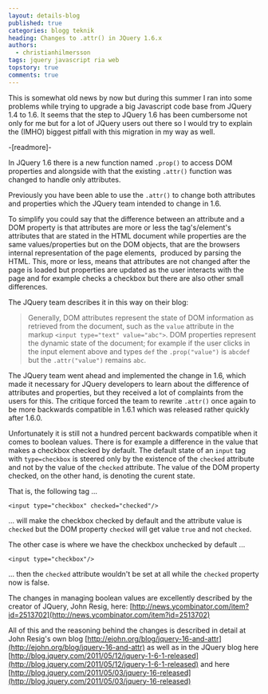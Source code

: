 ```yaml
---
layout: details-blog
published: true
categories: blogg teknik
heading: Changes to .attr() in JQuery 1.6.x
authors:
  - christianhilmersson
tags: jquery javascript ria web
topstory: true
comments: true
---
```


This is somewhat old news by now but during this summer I ran into some problems while trying to upgrade a big Javascript code base from JQuery 1.4 to 1.6. It seems that the step to JQuery 1.6 has been cumbersome not only for me but for a lot of JQuery users out there so I would try to explain the (IMHO) biggest pitfall with this migration in my way as well.

-[readmore]-

In JQuery 1.6 there is a new function named `.prop()` to access DOM properties and alongside with that the existing `.attr()` function was changed to handle only attributes.

Previously you have been able to use the `.attr()` to change both attributes and properties which the JQuery team intended to change in 1.6.

To simplify you could say that the difference between an attribute  and a DOM property is that attributes are more or less the tag's/element's attributes that are stated in  the HTML document while properties are the same values/properties but on the DOM objects, that are the browsers internal representation of the page elements,  produced by parsing the HTML. This, more or less, means that  attributes are not changed after the page is loaded but properties are updated as the user interacts with the page and for example checks a  checkbox but there are also other small differences.

The JQuery team describes it in this way on their blog:

> Generally, DOM attributes represent the state of DOM information as retrieved from the document, such as the `value` attribute in the markup `<input type="text" value="abc">`. DOM properties represent the dynamic state of the document; for  example  if the user clicks in the input element above and types `def` the `.prop("value")` is `abcdef` but the `.attr("value")` remains `abc`.

The JQuery team went ahead and implemented the change in 1.6, which made it necessary for JQuery developers to learn about the difference of attributes and properties, but they received a lot of complaints from the users for this. The critique forced the team to rewrite `.attr()` once again to be more backwards compatible in 1.6.1 which was released rather quickly after 1.6.0.

Unfortunately it is still not a hundred percent backwards compatible when it comes to boolean values. There is for example a difference in the value that makes a checkbox  checked by  default. The default state of an `input` tag with `type=checkbox` is   steered only by the  existence of the `checked` attribute and  not by the value of the `checked` attribute. The value  of the DOM property checked, on the other hand, is denoting  the curent state.

That is, the following tag ...

~~~ markup
<input type="checkbox" checked="checked"/>
~~~

... will make the checkbox  checked by default and the attribute value is `checked` but the DOM property `checked` will get value `true` and  not `checked`.

The other case is where we have the checkbox unchecked by default ...

~~~ markup
<input type="checkbox"/>
~~~

... then the `checked` attribute wouldn't be set at all while the `checked` property now is false.

The changes in managing boolean values are excellently described by the creator of JQuery, John Resig, here: [http://news.ycombinator.com/item?id=2513702](http://news.ycombinator.com/item?id=2513702)

All of this and the reasoning behind the changes is described in detail at John Resig's own blog [http://ejohn.org/blog/jquery-16-and-attr](http://ejohn.org/blog/jquery-16-and-attr) as well as in the JQuery blog here [http://blog.jquery.com/2011/05/12/jquery-1-6-1-released](http://blog.jquery.com/2011/05/12/jquery-1-6-1-released) and here [http://blog.jquery.com/2011/05/03/jquery-16-released](http://blog.jquery.com/2011/05/03/jquery-16-released)
